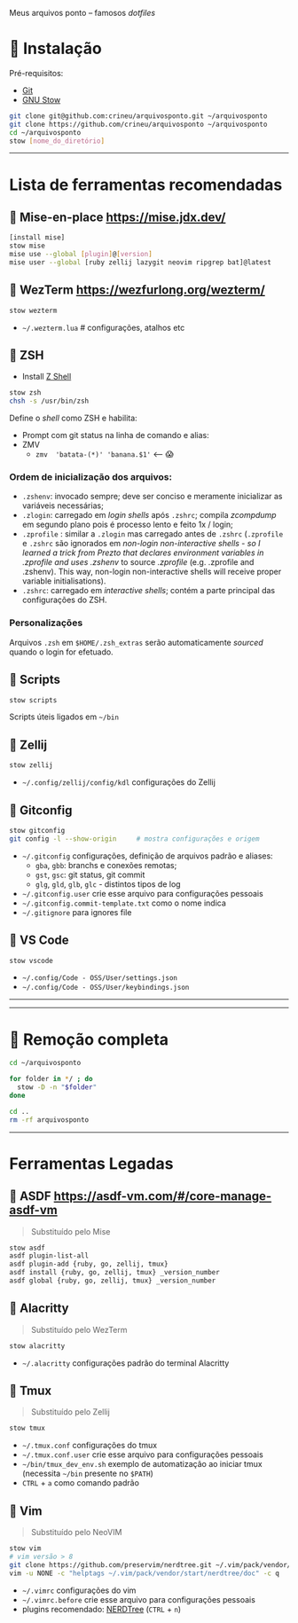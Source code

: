 Meus arquivos ponto – famosos _dotfiles_

# :rocket: Instalação

Pré-requisitos:
* [Git](https://git-scm.com/)
* [GNU Stow](https://www.gnu.org/software/stow/)

```bash
git clone git@github.com:crineu/arquivosponto.git ~/arquivosponto
git clone https://github.com/crineu/arquivosponto ~/arquivosponto
cd ~/arquivosponto
stow [nome_do_diretório]
```

---

# Lista de ferramentas recomendadas

## :hammer: Mise-en-place https://mise.jdx.dev/

```bash
[install mise]
stow mise
mise use --global [plugin]@[version]
mise user --global [ruby zellij lazygit neovim ripgrep bat]@latest
```

## :hammer: WezTerm https://wezfurlong.org/wezterm/


```bash
stow wezterm
```

* `~/.wezterm.lua` # configurações, atalhos etc


## :hammer: ZSH

* Install [Z Shell](http://zsh.sourceforge.net/Doc/Release/Introduction.html)

```bash
stow zsh
chsh -s /usr/bin/zsh
```

Define o _shell_ como ZSH e habilita:

* Prompt com git status na linha de comando e alias:
* ZMV
  - `zmv  'batata-(*)' 'banana.$1'` <-- :scream:

### Ordem de inicialização dos arquivos:

* `.zshenv`: invocado sempre; deve ser conciso e meramente inicializar as variáveis necessárias;
* `.zlogin`: carregado em _login shells_ após `.zshrc`; compila _zcompdump_ em segundo plano pois é processo lento e feito 1x / login;
* `.zprofile` : similar a `.zlogin` mas carregado antes de `.zshrc` (`.zprofile` e  `.zshrc` são ignorados em _non-login non-interactive shells - so I learned a trick from Prezto that declares environment variables in _.zprofile_ and uses .zshenv_ to source _.zprofile_ (e.g. .zprofile and .zshenv). This way, non-login non-interactive shells will receive proper variable initialisations).
* `.zshrc`: carregado em _interactive shells_; contém a parte principal das configurações do ZSH.

### Personalizações

Arquivos `.zsh` em `$HOME/.zsh_extras` serão automaticamente _sourced_ quando o login for efetuado.



## :hammer: Scripts

```bash
stow scripts
```

Scripts úteis ligados em `~/bin`


## :hammer: Zellij

```bash
stow zellij
```

* `~/.config/zellij/config/kdl` configurações do Zellij


## :hammer: Gitconfig

```bash
stow gitconfig
git config -l --show-origin     # mostra configurações e origem
```

* `~/.gitconfig` configurações, definição de arquivos padrão e aliases:
  - `gba`, `gbb`: branchs e conexões remotas;
  - `gst`, `gsc`: git status, git commit
  - `glg`, `gld`, `glb`, `glc` - distintos tipos de log
* `~/.gitconfig.user` crie esse arquivo para configurações pessoais
* `~/.gitconfig.commit-template.txt` como o nome indica
* `~/.gitignore` para ignores file



## :hammer: VS Code

```bash
stow vscode
```

* `~/.config/Code - OSS/User/settings.json`
* `~/.config/Code - OSS/User/keybindings.json`



---
---

# :volcano: Remoção completa

```bash
cd ~/arquivosponto

for folder in */ ; do
  stow -D -n "$folder"
done

cd ..
rm -rf arquivosponto
```


---

# Ferramentas Legadas

## :hammer: ASDF https://asdf-vm.com/#/core-manage-asdf-vm

> Substituído pelo Mise

```bash
stow asdf
asdf plugin-list-all
asdf plugin-add {ruby, go, zellij, tmux}
asdf install {ruby, go, zellij, tmux} _version_number
asdf global {ruby, go, zellij, tmux} _version_number
```

## :hammer: Alacritty

> Substituído pelo WezTerm

```bash
stow alacritty
```

* `~/.alacritty` configurações padrão do terminal Alacritty


## :hammer: Tmux

> Substituído pelo Zellij

```bash
stow tmux
```

* `~/.tmux.conf` configurações do tmux
* `~/.tmux.conf.user` crie esse arquivo para configurações pessoais
* `~/bin/tmux_dev_env.sh` exemplo de automatização ao iniciar tmux (necessita `~/bin` presente no `$PATH`)
* `CTRL` + `a` como comando padrão


## :hammer: Vim

> Substituído pelo NeoVIM

```bash
stow vim
# vim versão > 8
git clone https://github.com/preservim/nerdtree.git ~/.vim/pack/vendor/start/nerdtree
vim -u NONE -c "helptags ~/.vim/pack/vendor/start/nerdtree/doc" -c q
```

* `~/.vimrc` configurações do vim
* `~/.vimrc.before` crie esse arquivo para configurações pessoais
* plugins recomendado: [NERDTree](https://github.com/preservim/nerdtree) (`CTRL` + `n`)
